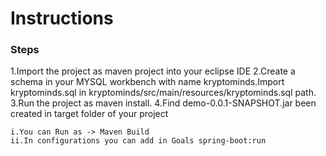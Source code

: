 # Instructions 

### Steps
1.Import the project as maven project into your eclipse IDE
2.Create a schema in your MYSQL workbench with name kryptominds.Import kryptominds.sql in
kryptominds/src/main/resources/kryptominds.sql path.
3.Run the project as maven install.
4.Find demo-0.0.1-SNAPSHOT.jar been created in target folder of your project
	
	i.You can Run as -> Maven Build
	ii.In configurations you can add in Goals spring-boot:run 
